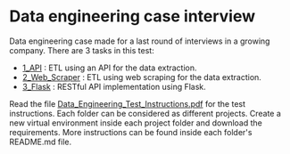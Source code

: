 # Data engineering case interview
Data engineering case made for a last round of interviews in a growing company. 
There are 3 tasks in this test: 
- [1_API](1_API) : ETL using an API for the data extraction.
- [2_Web_Scraper](2_Web_Scraper) : ETL using web scraping for the data extraction.
- [3_Flask](3_Flask) : RESTful API implementation using Flask.

Read the file [Data_Engineering_Test_Instructions.pdf](Data_Engineering_Test_Instructions.pdf) for the test instructions.
Each folder can be considered as different projects. Create a new virtual environment inside each project folder and download the requirements. More instructions can be found inside each folder's README.md file.

